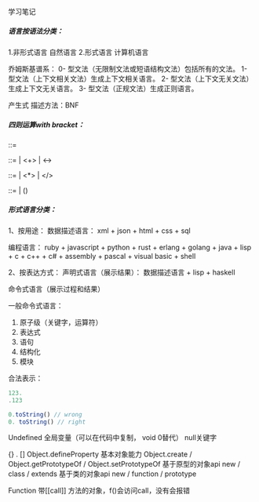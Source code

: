 学习笔记

##### 语言按语法分类：
1.非形式语言
自然语言
2.形式语言
计算机语言

乔姆斯基谱系：
0- 型文法（无限制文法或短语结构文法）包括所有的文法。
1- 型文法（上下文相关文法）生成上下文相关语言。
2- 型文法（上下文无关文法）生成上下文无关语言。
3- 型文法（正规文法）生成正则语言。

产生式
描述方法：BNF

##### 四则运算with bracket：

<Expression> ::=
    <AdditiveExpression><EOF>

<AdditiveExpression> ::=
    <MultiplicativeExpression>
    | <AdditiveExpression><+><MultiplicativeExpression>
    | <AdditiveExpression><-><MultiplicativeExpression>

<MultiplicativeExpression> ::=
    | <MultiplicativeExpression><*><BracketExpression>
    | <MultiplicativeExpression></><BracketExpression>

<BracketExpression> ::=
    <Number>
    | (<AdditiveExpression>)

##### 形式语言分类：
1、按用途：
数据描述语言：
xml + json + html + css + sql

编程语言：
ruby + javascript + python +
rust + erlang + golang + java + lisp + c + 
c++ + c# + assembly + pascal +
visual basic + shell

2、按表达方式：
声明式语言（展示结果）：
数据描述语言 + lisp + haskell

命令式语言（展示过程和结果）

一般命令式语言：
1. 原子级（关键字，运算符）
2. 表达式
3. 语句
4. 结构化
5. 模块

合法表示：
```javascript
123.
.123
```
```javascript
0.toString() // wrong
0. toString() // right
```

Undefined 全局变量（可以在代码中复制， void 0替代）
null关键字

{} . [] Object.defineProperty 基本对象能力
Object.create / Object.getPrototypeOf / Object.setPrototypeOf 基于原型的对象api
new / class / extends 基于类的对象api
new / function / prototype

Function 带[[call]] 方法的对象，f()会访问call，没有会报错
